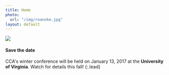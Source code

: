 ```yaml
---
title: Home
photo:
  url: "/img/roanoke.jpg"
layout: default
---
```


<div class="row">
<div class="col-md-9">
<img src="{{ photo.url }}" class="photo">
</div>

<div class="col-md-3" markdown="1">

#### Save the date

CCA's winter conference will be held on January 13, 2017 at the **University of Virginia**. Watch for details this fall!
{:.lead}

</div>
</div>